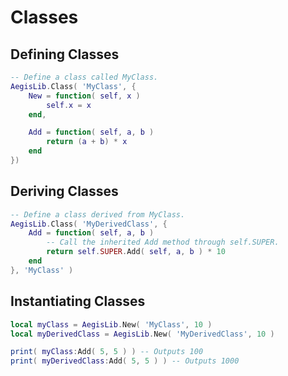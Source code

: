 # Classes

## Defining Classes

```lua
-- Define a class called MyClass.
AegisLib.Class( 'MyClass', {
    New = function( self, x )
        self.x = x
    end,

    Add = function( self, a, b )
        return (a + b) * x
    end
})
```

## Deriving Classes

```lua
-- Define a class derived from MyClass.
AegisLib.Class( 'MyDerivedClass', {
    Add = function( self, a, b )
        -- Call the inherited Add method through self.SUPER.
        return self.SUPER.Add( self, a, b ) * 10
    end
}, 'MyClass' )
```

## Instantiating Classes

```lua
local myClass = AegisLib.New( 'MyClass', 10 )
local myDerivedClass = AegisLib.New( 'MyDerivedClass', 10 )

print( myClass:Add( 5, 5 ) ) -- Outputs 100
print( myDerivedClass:Add( 5, 5 ) ) -- Outputs 1000
```
